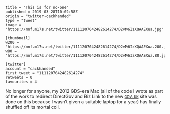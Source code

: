 ```
title = "This is for no-one"
published = 2019-03-28T10:02:58Z
origin = "twitter-cackhanded"
type = "tweet"
image = "https://mnf.m17s.net/twitter/1111207042482614274/D2vM6IzXQAAEXua.jpg"

[thumbnail]
w200 = "https://mnf.m17s.net/twitter/1111207042482614274/D2vM6IzXQAAEXua.200.jpg"
w80 = "https://mnf.m17s.net/twitter/1111207042482614274/D2vM6IzXQAAEXua.80.jpg"

[twitter]
account = "cackhanded"
first_tweet = "1111207042482614274"
retweets = 0
favourites = 4
```

No longer for anyone, my 2012 GDS-era Mac (all of the code I wrote as part of the work to redirect DirectGov and Biz Link to the new [`GOV.UK`](http://GOV.UK) site was done on this because I wasn’t given a suitable laptop for a year) has finally shuffled off its mortal coil.

<p class='image'><img src='https://mnf.m17s.net/twitter/1111207042482614274/D2vM6IzXQAAEXua.jpg' alt=''></p>

